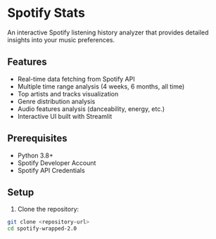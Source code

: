 # Spotify Stats

An interactive Spotify listening history analyzer that provides detailed insights into your music preferences.

## Features
- Real-time data fetching from Spotify API
- Multiple time range analysis (4 weeks, 6 months, all time)
- Top artists and tracks visualization
- Genre distribution analysis
- Audio features analysis (danceability, energy, etc.)
- Interactive UI built with Streamlit

## Prerequisites
- Python 3.8+
- Spotify Developer Account
- Spotify API Credentials

## Setup

1. Clone the repository:
```bash
git clone <repository-url>
cd spotify-wrapped-2.0
